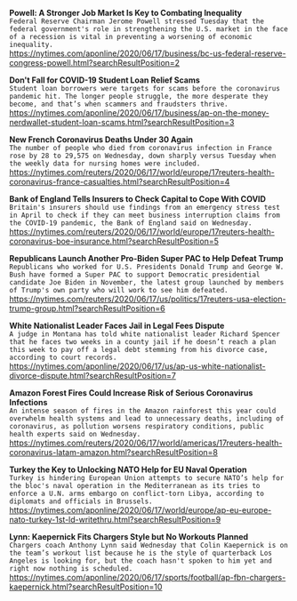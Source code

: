 **Powell: A Stronger Job Market Is Key to Combating Inequality**\
`Federal Reserve Chairman Jerome Powell stressed Tuesday that the federal government's role in strengthening the U.S. market in the face of a recession is vital in preventing a worsening of economic inequality.`\
https://nytimes.com/aponline/2020/06/17/business/bc-us-federal-reserve-congress-powell.html?searchResultPosition=2

**Don't Fall for COVID-19 Student Loan Relief Scams**\
`Student loan borrowers were targets for scams before the coronavirus pandemic hit. The longer people struggle, the more desperate they become, and that’s when scammers and fraudsters thrive. `\
https://nytimes.com/aponline/2020/06/17/business/ap-on-the-money-nerdwallet-student-loan-scams.html?searchResultPosition=3

**New French Coronavirus Deaths Under 30 Again**\
`The number of people who died from coronavirus infection in France rose by 28 to 29,575 on Wednesday, down sharply versus Tuesday when the weekly data for nursing homes were included.`\
https://nytimes.com/reuters/2020/06/17/world/europe/17reuters-health-coronavirus-france-casualties.html?searchResultPosition=4

**Bank of England Tells Insurers to Check Capital to Cope With COVID**\
`Britain's insurers should use findings from an emergency stress test in April to check if they can meet business interruption claims from the COVID-19 pandemic, the Bank of England said on Wednesday.`\
https://nytimes.com/reuters/2020/06/17/world/europe/17reuters-health-coronavirus-boe-insurance.html?searchResultPosition=5

**Republicans Launch Another Pro-Biden Super PAC to Help Defeat Trump**\
`Republicans who worked for U.S. Presidents Donald Trump and George W. Bush have formed a Super PAC to support Democratic presidential candidate Joe Biden in November, the latest group launched by members of Trump's own party who will work to see him defeated.`\
https://nytimes.com/reuters/2020/06/17/us/politics/17reuters-usa-election-trump-group.html?searchResultPosition=6

**White Nationalist Leader Faces Jail in Legal Fees Dispute**\
`A judge in Montana has told white nationalist leader Richard Spencer that he faces two weeks in a county jail if he doesn’t reach a plan this week to pay off a legal debt stemming from his divorce case, according to court records.`\
https://nytimes.com/aponline/2020/06/17/us/ap-us-white-nationalist-divorce-dispute.html?searchResultPosition=7

**Amazon Forest Fires Could Increase Risk of Serious Coronavirus Infections**\
`An intense season of fires in the Amazon rainforest this year could overwhelm health systems and lead to unnecessary deaths, including of coronavirus, as pollution worsens respiratory conditions, public health experts said on Wednesday. `\
https://nytimes.com/reuters/2020/06/17/world/americas/17reuters-health-coronavirus-latam-amazon.html?searchResultPosition=8

**Turkey the Key to Unlocking NATO Help for EU Naval Operation**\
`Turkey is hindering European Union attempts to secure NATO’s help for the bloc's naval operation in the Mediterranean as its tries to enforce a U.N. arms embargo on conflict-torn Libya, according to diplomats and officials in Brussels.`\
https://nytimes.com/aponline/2020/06/17/world/europe/ap-eu-europe-nato-turkey-1st-ld-writethru.html?searchResultPosition=9

**Lynn: Kaepernick Fits Chargers Style but No Workouts Planned**\
`Chargers coach Anthony Lynn said Wednesday that Colin Kaepernick is on the team’s workout list because he is the style of quarterback Los Angeles is looking for, but the coach hasn't spoken to him yet and right now nothing is scheduled. `\
https://nytimes.com/aponline/2020/06/17/sports/football/ap-fbn-chargers-kaepernick.html?searchResultPosition=10


